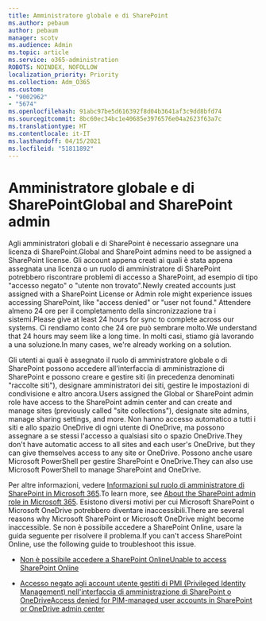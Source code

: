 ```yaml
---
title: Amministratore globale e di SharePoint
ms.author: pebaum
author: pebaum
manager: scotv
ms.audience: Admin
ms.topic: article
ms.service: o365-administration
ROBOTS: NOINDEX, NOFOLLOW
localization_priority: Priority
ms.collection: Adm_O365
ms.custom:
- "9002962"
- "5674"
ms.openlocfilehash: 91abc97be5d616392f8d04b3641af3c9dd8bfd74
ms.sourcegitcommit: 8bc60ec34bc1e40685e3976576e04a2623f63a7c
ms.translationtype: HT
ms.contentlocale: it-IT
ms.lasthandoff: 04/15/2021
ms.locfileid: "51811892"
---
```

# <a name="global-and-sharepoint-admin"></a><span data-ttu-id="c02e4-102">Amministratore globale e di SharePoint</span><span class="sxs-lookup"><span data-stu-id="c02e4-102">Global and SharePoint admin</span></span>

<span data-ttu-id="c02e4-103">Agli amministratori globali e di SharePoint è necessario assegnare una licenza di SharePoint.</span><span class="sxs-lookup"><span data-stu-id="c02e4-103">Global and SharePoint admins need to be assigned a SharePoint license.</span></span> <span data-ttu-id="c02e4-104">Gli account appena creati ai quali è stata appena assegnata una licenza o un ruolo di amministratore di SharePoint potrebbero riscontrare problemi di accesso a SharePoint, ad esempio di tipo "accesso negato" o "utente non trovato".</span><span class="sxs-lookup"><span data-stu-id="c02e4-104">Newly created accounts just assigned with a SharePoint License or Admin role might experience issues accessing SharePoint, like "access denied" or "user not found."</span></span> <span data-ttu-id="c02e4-105">Attendere almeno 24 ore per il completamento della sincronizzazione tra i sistemi.</span><span class="sxs-lookup"><span data-stu-id="c02e4-105">Please give at least 24 hours for sync to complete across our systems.</span></span> <span data-ttu-id="c02e4-106">Ci rendiamo conto che 24 ore può sembrare molto.</span><span class="sxs-lookup"><span data-stu-id="c02e4-106">We understand that 24 hours may seem like a long time.</span></span> <span data-ttu-id="c02e4-107">In molti casi, stiamo già lavorando a una soluzione.</span><span class="sxs-lookup"><span data-stu-id="c02e4-107">In many cases, we're already working on a solution.</span></span>

<span data-ttu-id="c02e4-108">Gli utenti ai quali è assegnato il ruolo di amministratore globale o di SharePoint possono accedere all'interfaccia di amministrazione di SharePoint e possono creare e gestire siti (in precedenza denominati "raccolte siti"), designare amministratori dei siti, gestire le impostazioni di condivisione e altro ancora.</span><span class="sxs-lookup"><span data-stu-id="c02e4-108">Users assigned the Global or SharePoint admin role have access to the SharePoint admin center and can create and manage sites (previously called "site collections"), designate site admins, manage sharing settings, and more.</span></span> <span data-ttu-id="c02e4-109">Non hanno accesso automatico a tutti i siti e allo spazio OneDrive di ogni utente di OneDrive, ma possono assegnare a se stessi l'accesso a qualsiasi sito o spazio OneDrive.</span><span class="sxs-lookup"><span data-stu-id="c02e4-109">They don't have automatic access to all sites and each user's OneDrive, but they can give themselves access to any site or OneDrive.</span></span> <span data-ttu-id="c02e4-110">Possono anche usare Microsoft PowerShell per gestire SharePoint e OneDrive.</span><span class="sxs-lookup"><span data-stu-id="c02e4-110">They can also use Microsoft PowerShell to manage SharePoint and OneDrive.</span></span>

<span data-ttu-id="c02e4-111">Per altre informazioni, vedere [Informazioni sul ruolo di amministratore di SharePoint in Microsoft 365](https://docs.microsoft.com/sharepoint/sharepoint-admin-role).</span><span class="sxs-lookup"><span data-stu-id="c02e4-111">To learn more, see [About the SharePoint admin role in Microsoft 365](https://docs.microsoft.com/sharepoint/sharepoint-admin-role).</span></span>
<span data-ttu-id="c02e4-112">Esistono diversi motivi per cui Microsoft SharePoint o Microsoft OneDrive potrebbero diventare inaccessibili.</span><span class="sxs-lookup"><span data-stu-id="c02e4-112">There are several reasons why Microsoft SharePoint or Microsoft OneDrive might become inaccessible.</span></span> <span data-ttu-id="c02e4-113">Se non è possibile accedere a SharePoint Online, usare la guida seguente per risolvere il problema.</span><span class="sxs-lookup"><span data-stu-id="c02e4-113">If you can't access SharePoint Online, use the following guide to troubleshoot this issue.</span></span>

- [<span data-ttu-id="c02e4-114">Non è possibile accedere a SharePoint Online</span><span class="sxs-lookup"><span data-stu-id="c02e4-114">Unable to access SharePoint Online</span></span>](https://docs.microsoft.com/sharepoint/troubleshoot/sharing-and-permissions/sharepoint-online-inaccessible)

- [<span data-ttu-id="c02e4-115">Accesso negato agli account utente gestiti di PMI (Privileged Identity Management) nell'interfaccia di amministrazione di SharePoint o OneDrive</span><span class="sxs-lookup"><span data-stu-id="c02e4-115">Access denied for PIM-managed user accounts in SharePoint or OneDrive admin center</span></span>](https://docs.microsoft.com/sharepoint/troubleshoot/administration/access-denied-to-pim-user-accounts)